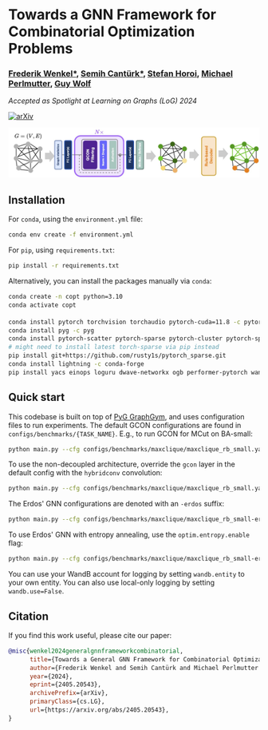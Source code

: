 # Towards a GNN Framework for Combinatorial Optimization Problems

### [Frederik Wenkel*](https://wenkelf.github.io/), [Semih Cantürk*](https://semihcanturk.github.io/), [Stefan Horoi](https://shoroi.github.io/), [Michael Perlmutter](https://sites.google.com/view/perlmutma/home), [Guy Wolf](https://guywolf.org/)

_Accepted as Spotlight at Learning on Graphs (LoG) 2024_

[![arXiv](https://img.shields.io/badge/arXiv-2405.20543-b31b1b.svg)](https://arxiv.org/abs/2405.20543)

![img](GCON.jpg)

## Installation

For `conda`, using the `environment.yml` file:
```bash
conda env create -f environment.yml
```

For `pip`, using `requirements.txt`:
```bash
pip install -r requirements.txt
```

Alternatively, you can install the packages manually via `conda`:
```bash
conda create -n copt python=3.10
conda activate copt

conda install pytorch torchvision torchaudio pytorch-cuda=11.8 -c pytorch -c nvidia -y
conda install pyg -c pyg
conda install pytorch-scatter pytorch-sparse pytorch-cluster pytorch-spline-conv -c pyg
# might need to install latest torch-sparse via pip instead
pip install git+https://github.com/rusty1s/pytorch_sparse.git
conda install lightning -c conda-forge
pip install yacs einops loguru dwave-networkx ogb performer-pytorch wandb
```

## Quick start

This codebase is built on top of [PyG GraphGym](https://pytorch-geometric.readthedocs.io/en/2.0.0/notes/graphgym.html), and uses configuration files to run experiments.
The default GCON configurations are found in `configs/benchmarks/{TASK_NAME}`. E.g., to run GCON for MCut on BA-small:
```bash
python main.py --cfg configs/benchmarks/maxclique/maxclique_rb_small.yaml
```

To use the non-decoupled architecture, override the `gcon` layer in the default config with the `hybridconv` convolution:
```bash
python main.py --cfg configs/benchmarks/maxclique/maxclique_rb_small.yaml gnn.layer_type=hybridconv
```

The Erdos' GNN configurations are denoted with an `-erdos` suffix:
```bash
python main.py --cfg configs/benchmarks/maxclique/maxclique_rb_small-erdos.yaml
```

To use Erdos' GNN with entropy annealing, use the `optim.entropy.enable` flag:
```bash
python main.py --cfg configs/benchmarks/maxclique/maxclique_rb_small-erdos.yaml optim.entropy.enable=True
```

You can use your WandB account for logging by setting `wandb.entity` to your own entity. You can also use local-only logging by setting `wandb.use=False`.

## Citation

If you find this work useful, please cite our paper:

```bibtex
@misc{wenkel2024generalgnnframeworkcombinatorial,
      title={Towards a General GNN Framework for Combinatorial Optimization}, 
      author={Frederik Wenkel and Semih Cantürk and Michael Perlmutter and Guy Wolf},
      year={2024},
      eprint={2405.20543},
      archivePrefix={arXiv},
      primaryClass={cs.LG},
      url={https://arxiv.org/abs/2405.20543}, 
}
```
